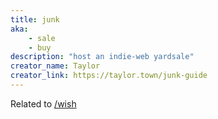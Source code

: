```yaml
---
title: junk
aka:
    - sale
    - buy
description: "host an indie-web yardsale"
creator_name: Taylor
creator_link: https://taylor.town/junk-guide
---
```


Related to [/wish](#wish)
